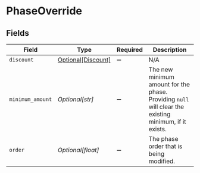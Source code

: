 # PhaseOverride


## Fields

| Field                                                                                                 | Type                                                                                                  | Required                                                                                              | Description                                                                                           |
| ----------------------------------------------------------------------------------------------------- | ----------------------------------------------------------------------------------------------------- | ----------------------------------------------------------------------------------------------------- | ----------------------------------------------------------------------------------------------------- |
| `discount`                                                                                            | [Optional[Discount]](../../models/shared/discount.md)                                                 | :heavy_minus_sign:                                                                                    | N/A                                                                                                   |
| `minimum_amount`                                                                                      | *Optional[str]*                                                                                       | :heavy_minus_sign:                                                                                    | The new minimum amount for the phase. Providing `null` will clear the existing minimum, if it exists. |
| `order`                                                                                               | *Optional[float]*                                                                                     | :heavy_minus_sign:                                                                                    | The phase order that is being modified.                                                               |